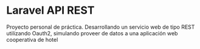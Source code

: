 # Laravel API REST 

Proyecto personal de práctica. Desarrollando un servicio web de tipo REST utilizando Oauth2, simulando proveer de datos a una aplicación web cooperativa de hotel